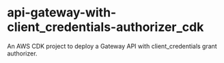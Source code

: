 # api-gateway-with-client_credentials-authorizer_cdk
An AWS CDK project to deploy a Gateway API with client_credentials grant authorizer.  
